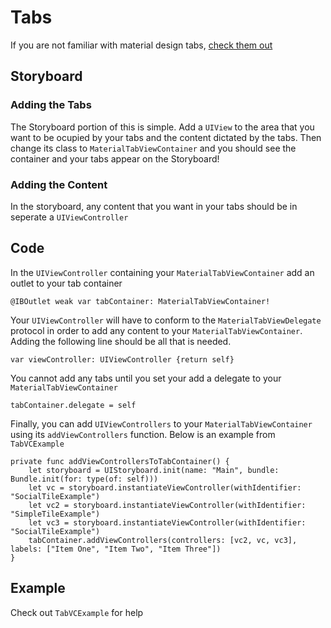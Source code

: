#  Tabs

If you are not familiar with material design tabs, [check them out](https://material.io/design/components/cards.html)

## Storyboard

### Adding the Tabs
The Storyboard portion of this is simple. Add a ```UIView```  to the area that you want to be ocupied by your tabs and the content dictated by the tabs. Then change its class to ```MaterialTabViewContainer``` and you should see the container and your tabs appear on the Storyboard!

### Adding the Content
In the storyboard, any content that you want in your tabs should be in seperate a ```UIViewController``` 

## Code
In the ```UIViewController``` containing your ```MaterialTabViewContainer```  add an outlet to your tab container
```
@IBOutlet weak var tabContainer: MaterialTabViewContainer!
```

Your ```UIViewController``` will have to conform to the ```MaterialTabViewDelegate``` protocol in order to add any content to your ```MaterialTabViewContainer```. Adding the following line should be all that is needed.

```
var viewController: UIViewController {return self}
```

You cannot add any tabs until you set your add a delegate to your ```MaterialTabViewContainer```
```
tabContainer.delegate = self
```

Finally, you can add ```UIViewControllers``` to your  ```MaterialTabViewContainer``` using its ```addViewControllers``` function. Below is an example from ```TabVCExample```

``` 
private func addViewControllersToTabContainer() {
    let storyboard = UIStoryboard.init(name: "Main", bundle: Bundle.init(for: type(of: self)))
    let vc = storyboard.instantiateViewController(withIdentifier: "SocialTileExample")
    let vc2 = storyboard.instantiateViewController(withIdentifier: "SimpleTileExample")
    let vc3 = storyboard.instantiateViewController(withIdentifier: "SocialTileExample")
    tabContainer.addViewControllers(controllers: [vc2, vc, vc3], labels: ["Item One", "Item Two", "Item Three"])
}
```

## Example
Check out ```TabVCExample``` for help

